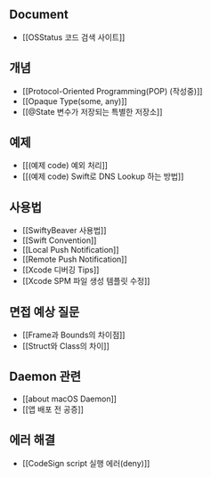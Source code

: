 
## Document
- [[OSStatus 코드 검색 사이트]]

## 개념
- [[Protocol-Oriented Programming(POP) (작성중)]]
- [[Opaque Type(some, any)]]
- [[@State 변수가 저장되는 특별한 저장소]]

## 예제
- [[(예제 code) 예외 처리]]
- [[(예제 code) Swift로 DNS Lookup 하는 방법]]

## 사용법
- [[SwiftyBeaver 사용법]]
- [[Swift Convention]]
- [[Local Push Notification]]
- [[Remote Push Notification]]
- [[Xcode 디버깅 Tips]]
- [[Xcode SPM 파일 생성 템플릿 수정]]

## 면접 예상 질문
- [[Frame과 Bounds의 차이점]]
- [[Struct와 Class의 차이]]

## Daemon 관련
- [[about macOS Daemon]]
- [[앱 배포 전 공증]]


## 에러 해결
- [[CodeSign script 실행 에러(deny)]]